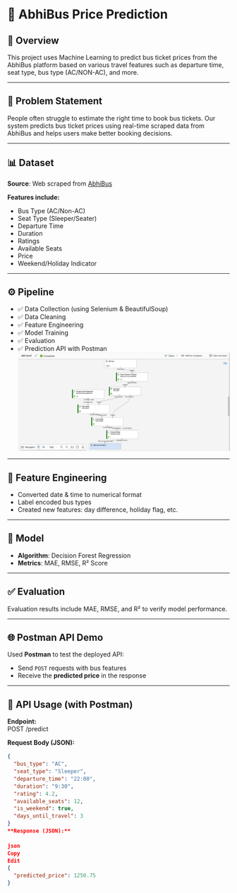 # 🚌 AbhiBus Price Prediction

## 🧠 Overview
This project uses Machine Learning to predict bus ticket prices from the AbhiBus platform based on various travel features such as departure time, seat type, bus type (AC/NON-AC), and more.

---

## 📌 Problem Statement
People often struggle to estimate the right time to book bus tickets. Our system predicts bus ticket prices using real-time scraped data from AbhiBus and helps users make better booking decisions.

---

## 📊 Dataset
**Source**: Web scraped from [AbhiBus](https://www.abhibus.com/)

**Features include:**
- Bus Type (AC/Non-AC)
- Seat Type (Sleeper/Seater)
- Departure Time
- Duration
- Ratings
- Available Seats
- Price
- Weekend/Holiday Indicator

---

## ⚙️ Pipeline

- ✅ Data Collection (using Selenium & BeautifulSoup)
- ✅ Data Cleaning
- ✅ Feature Engineering
- ✅ Model Training
- ✅ Evaluation
- ✅ Prediction API with Postman
![Pipeline](https://github.com/itbindu/AbiBus-Prediction/blob/main/Images/Pipe_line.jpg)
---

## 🧪 Feature Engineering

- Converted date & time to numerical format
- Label encoded bus types
- Created new features: day difference, holiday flag, etc.

---

## 🤖 Model

- **Algorithm**: Decision Forest Regression
- **Metrics**: MAE, RMSE, R² Score

---

## ✅ Evaluation
Evaluation results include MAE, RMSE, and R² to verify model performance.

---

## 🌐 Postman API Demo
Used **Postman** to test the deployed API:
- Send `POST` requests with bus features
- Receive the **predicted price** in the response

---

## 📡 API Usage (with Postman)

**Endpoint:**  
POST /predict



**Request Body (JSON):**
```json
{
  "bus_type": "AC",
  "seat_type": "Sleeper",
  "departure_time": "22:00",
  "duration": "9:30",
  "rating": 4.2,
  "available_seats": 12,
  "is_weekend": true,
  "days_until_travel": 3
}
**Response (JSON):**

json
Copy
Edit
{
  "predicted_price": 1250.75
}
